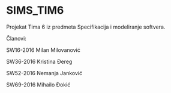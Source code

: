 # SIMS_TIM6
Projekat Tima 6 iz predmeta Specifikacija i modeliranje softvera.

Članovi:

SW16-2016	Milan	Milovanović

SW36-2016	Kristina	Đereg

SW52-2016	Nemanja	Janković

SW69-2016	Mihailo	Đokić
